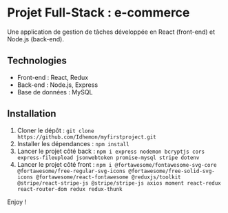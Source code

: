 # Projet Full-Stack : e-commerce

Une application de gestion de tâches développée en React (front-end) et Node.js (back-end).

## Technologies
- Front-end : React, Redux
- Back-end : Node.js, Express
- Base de données : MySQL

## Installation
1. Cloner le dépôt : `git clone https://github.com/Idhemon/myfirstproject.git`
2. Installer les dépendances : `npm install`
3. Lancer le projet côté back : `npm i express nodemon bcryptjs cors express-fileupload jsonwebtoken promise-mysql stripe dotenv`
4. Lancer le projet côté front : `npm i @fortawesome/fontawesome-svg-core @fortawesome/free-regular-svg-icons @fortawesome/free-solid-svg-icons @fortawesome/react-fontawesome @reduxjs/toolkit @stripe/react-stripe-js @stripe/stripe-js axios moment react-redux react-router-dom redux redux-thunk`

Enjoy ! 

